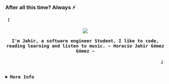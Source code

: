 ### After all this time? Always ⚡

<!--
**JahirGomez/JahirGomez** is a ✨ _special_ ✨ repository because its `README.md` (this file) appears on your GitHub profile.

Here are some ideas to get you started:

- 🔭 I’m currently working on ...
- 🌱 I’m currently learning ...
- 👯 I’m looking to collaborate on ...
- 🤔 I’m looking for help with ...
- 💬 Ask me about ...
- 📫 How to reach me: ...
- 😄 Pronouns: ...
- ⚡ Fun fact: ...
-->

<!-- JahirGomez's GitHub Profile -->
<div align="justify">

<!-- Profile -->
<p align="left"><strong><samp>「</samp></strong></p>
  <p align="center">
    <samp>
      <b>
        <image src="https://readme-typing-svg.herokuapp.com?font=Iosevka&duration=5000&size=16&color=6791c9&center=true&width=410&height=45&lines=Hello+There!+👋;Welcome+to+my+GitHub+profile...">
      <br>
      <br>
        I'm Jahir, a software engineer Student, I like to code, reading learning and listen to music.
      </b>
      <b>
        ~ Horacio Jahir Gómez Gómez ~
      </b>
    </samp>
  </p>
<p align="right"><strong><samp>」</samp></strong></p>

<br>

<details>
<summary><samp><b>More Info</b></samp></summary>

<h2></h2><br>

<!-- Contact Me -->
<p align="center">
  <samp>
    [<a href="https://twitter.com/jahirgomez17">twitter</a>]
    [<a href="https://www.instagram.com/jahirgomez17/">instagram</a>]
    [<a href="jahirgomez1714@gmail.com">e-mail</a>]
  </samp>
</p>

<h2></h2><br>

<!-- Profile Views Badge -->
<p align="center">
  <samp>
  <a href="#--------">
    <img src="https://komarev.com/ghpvc/?username=JahirGomez&label=Profile+Views&color=grey" alt="profile views" /> 
  </a>
  </samp>
</p>

<!-- Github Trophy -->
<div align="center">
  <table>
    <tr>
      <td><a href="#--------"><img align="center" alt="GitHub Trophy" src="https://github-trophies.vercel.app/?username=JahirGomez&rank=SECRET,SSS,SS,S,AAA,AA,A&row=2&column=3&margin-w=15&margin-h=15&no-frame=true&theme=nord"></a></td>
    </tr>
  </table>
</div>

<!-- Github Stats -->
<div align="center">
  <table>
    <tr>
      <td><a href="#--------"><img height="137px" align="center" alt="GitHub Stats" src="https://github-readme-stats.vercel.app/api?username=JahirGomez&count_private=true&show_icons=true&line_height=21&include_all_commits=true&hide_border=true&theme=nord"/></a></td>
      <td><a href="#--------"><img height="137px" align="center" alt="Top Language" src="https://github-readme-stats.vercel.app/api/top-langs/?username=JahirGomez&layout=compact&line_height=21&hide_border=true&theme=nord"/></a></td>
      <td><a href="#--------"><img height="137px" align="center" alt="Top Language" src="https://github-readme-streak-stats.herokuapp.com/?user=JahirGomez&layout=compact&line_height=21&hide_border=true&theme=nord"/></a></td>
    </tr>
  </table>
</div>

</details>
</div>